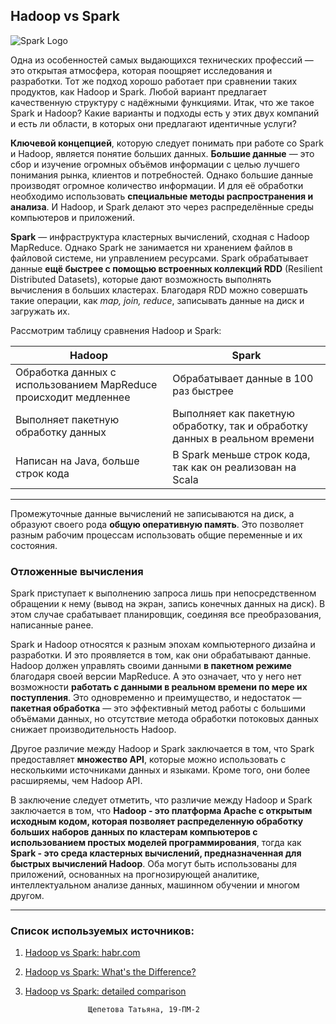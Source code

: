 ## Hadoop vs Spark


![Spark  Logo](https://www.clipartmax.com/png/full/78-780281_whats-new-in-apache-spark-apache-spark-logo.png)

Одна из особенностей самых выдающихся технических профессий — это открытая атмосфера, которая поощряет исследования и разработки. Тот же подход хорошо работает при сравнении таких продуктов, как Hadoop и Spark. Любой вариант предлагает качественную структуру с надёжными функциями. Итак, что же такое Spark и Hadoop? Какие варианты и подходы есть у этих двух компаний и есть ли области, в которых они предлагают идентичные услуги?

**Ключевой концепцией**, которую следует понимать при работе со Spark и Hadoop, является понятие больших данных. **Большие данные** — это сбор и изучение огромных объёмов информации с целью лучшего понимания рынка, клиентов и потребностей. Однако большие данные производят огромное количество информации. И для её обработки необходимо использовать **специальные методы распространения и анализа**. И Hadoop, и Spark делают это через распределённые среды компьютеров и приложений.

**Spark** — инфраструктура кластерных вычислений, сходная с Hadoop MapReduce. Однако Spark не занимается ни хранением файлов в файловой системе, ни управлением ресурсами. Spark обрабатывает данные **ещё быстрее с помощью встроенных коллекций RDD** (Resilient Distributed Datasets), которые дают возможность выполнять вычисления в больших кластерах. Благодаря RDD можно совершать такие операции, как *map, join, reduce*, записывать данные на диск и загружать их.

Рассмотрим таблицу сравнения Hadoop и Spark:

|Hadoop                |         Spark      |
|----------------------|--------------------|
|Обработка данных с использованием MapReduce  происходит медленнее| Обрабатывает данные в 100 раз быстрее|
|Выполняет пакетную обработку данных| Выполняет как пакетную обработку, так и обработку данных в реальном времени|
|Написан на Java, больше строк кода| В Spark меньше строк кода, так как он реализован на Scala|
---

Промежуточные данные вычислений не записываются на диск, а образуют своего рода **общую оперативную память**. Это позволяет разным рабочим процессам использовать общие переменные и их состояния.

### Отложенные вычисления

Spark приступает к выполнению запроса лишь при непосредственном обращении к нему (вывод на экран, запись конечных данных на диск). В этом случае срабатывает планировщик, соединяя все преобразования, написанные ранее.

Spark и Hadoop относятся к разным эпохам компьютерного дизайна и разработки. И это проявляется в том, как они обрабатывают данные. Hadoop должен управлять своими данными **в пакетном режиме** благодаря своей версии MapReduce. А это означает, что у него нет возможности **работать с данными в реальном времени по мере их поступления**. Это одновременно и преимущество, и недостаток — **пакетная обработка** — это эффективный метод работы с большими объёмами данных, но отсутствие метода обработки потоковых данных снижает производительность Hadoop.

Другое различие между Hadoop и Spark заключается в том, что Spark предоставляет **множество API**, которые можно использовать с несколькими источниками данных и языками. Кроме того, они более расширяемы, чем Hadoop API.

В заключение следует отметить, что различие между Hadoop и Spark заключается в том, что **Hadoop - это платформа Apache с открытым исходным кодом, которая позволяет распределенную обработку больших наборов данных по кластерам компьютеров с использованием простых моделей программирования**, тогда как **Spark - это среда кластерных вычислений, предназначенная для быстрых вычислений Hadoop**. Оба могут быть использованы для приложений, основанных на прогнозирующей аналитике, интеллектуальном анализе данных, машинном обучении и многом другом.

---
### Список используемых источников:

1. [Hadoop vs Spark: habr.com](https://habr.com/ru/company/luxoft/blog/569330/)
2. [Hadoop vs Spark: What's the Difference?](https://www.ibm.com/cloud/blog/hadoop-vs-spark)
3. [Hadoop vs Spark: detailed comparison](https://bestprogrammer.ru/programmirovanie-i-razrabotka/spark-ili-hadoop-podrobnoe-sravnenie)


                     Щепетова Татьяна, 19-ПМ-2